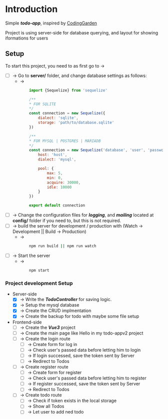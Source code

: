 # Introduction

Simple ***todo-app***, inspired by [CodingGarden](https://www.youtube.com/channel/UCLNgu_OupwoeESgtab33CCw)

Project is using server-side for database querying, and layout for showing iformations for users

## Setup

To start this project, you need to as first go to ->

* [ ] -> Go to **server/** folder, and change database settings as follows:
    * -> 
        ```javascript
            import {Sequelize} from 'sequelize'

            /** 
            * FOR SQLITE
            */
            const connection = new Sequelize({
                dialect: 'sqlite',
                storage: 'path/to/database.sqlite'
            })

            /** 
            * FOR MYSQL | POSTGRES | MARIADB
            */
            const connection = new Sequelize('database', 'user', 'password', {
                host: 'host',
                dialect: 'mysql',

                pool: {
                    max: 5,
                    min: 0,
                    acquire: 30000,
                    idle: 10000
                }
            })

            export default connection
        ```
* [ ] -> Change the configuration files for ***logging***, and ***mailing*** located at **config/** folder if you need to, but this is not required.
* [ ] -> build the server for development / production with (Watch -> Development || Build -> Production)
    * -> 
        ```bash
            npm run build || npm run watch
        ```
* [ ] -> Start the server
    * ->
        ```bash
            npm start
        ```

### Project development Setup

* Server-side
    * [x] -> Write the ***TodoController*** for saving logic.
    * [x] -> Setup the mysql database
    * [x] -> Create the CRUD implmentation
    * [x] -> Create the backup for todo with maybe some file setup
* Frontend-side
    * [ ] -> Create the ***Vue3*** project
    * [ ] -> Create the main page like Hello in my todo-appv2 project
    * [ ] -> Create the login route
        * [ ] -> Create form for log in
        * [ ] -> Check user's passed data before letting him to login
        * [ ] -> If login successed, save the token sent by Server
        * [ ] -> Redirect to Todos
    * [ ] -> Create register route
        * [ ] -> Create form for register
        * [ ] -> Check user's passed data before letting him to register
        * [ ] -> If register successed, save the token sent by Server
        * [ ] -> Redirect to Todos
    * [ ] -> Create todo route
        * [ ] -> Check if token exists in the local storage
        * [ ] -> Show all Todos
        * [ ] -> Let user to add ned todo
